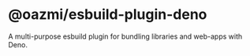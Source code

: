# @oazmi/esbuild-plugin-deno

A multi-purpose esbuild plugin for bundling libraries and web-apps with Deno.
